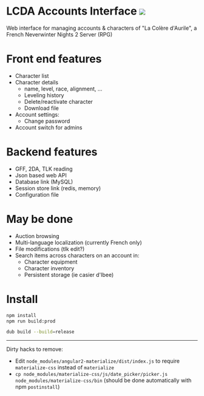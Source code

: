 # LCDA Accounts Interface ![](https://travis-ci.org/CromFr/LcdaAccountManager.svg?branch=master)

Web interface for managing accounts & characters of "La Colère d'Aurile", a French Neverwinter Nights 2 Server (RPG)


# Front end features
- Character list
- Character details
    + name, level, race, alignment, ...
    + Leveling history
    + Delete/reactivate character
    + Download file
- Account settings:
    + Change password
- Account switch for admins

# Backend features
- GFF, 2DA, TLK reading
- Json based web API
- Database link (MySQL)
- Session store link (redis, memory)
- Configuration file

# May be done
- Auction browsing
- Multi-language localization (currently French only)
- File modifications (tlk edit?)
- Search items across characters on an account in:
    + Character equipment
    + Character inventory
    + Persistent storage (ie casier d'Ibee)



# Install

```sh
npm install
npm run build:prod

dub build --build=release
```


---

Dirty hacks to remove:
- Edit `node_modules/angular2-materialize/dist/index.js` to require `materialize-css` instead of `materialize`
- `cp node_modules/materialize-css/js/date_picker/picker.js node_modules/materialize-css/bin` (should be done automatically with npm `postinstall`)
